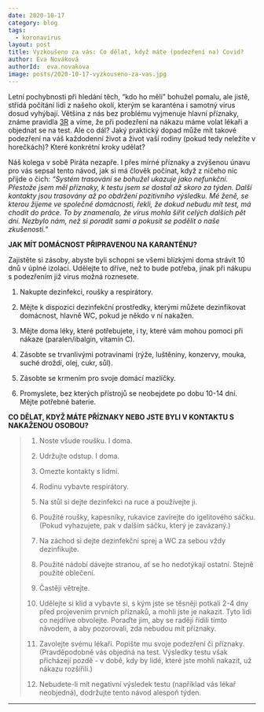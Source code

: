 ```yaml
---
date: 2020-10-17
category: blog
tags:
  - koronavirus
layout: post
title: Vyzkoušeno za vás: Co dělat, když máte (podezření na) Covid?
author: Eva Nováková
authorId:  eva.novakova
image: posts/2020-10-17-vyzkouseno-za-vas.jpg
---
```


Letní pochybnosti při hledání těch, “kdo ho měli” bohužel pomalu, ale jistě, střídá počítání lidí z našeho okolí, kterým se karanténa i samotný virus dosud vyhýbají. Většina z nás bez problému vyjmenuje hlavní příznaky, známe pravidla [3R](https://koronavirus.mzcr.cz/wp-content/uploads/2020/09/letak-3R.pdf) a víme, že při podezření na nákazu máme volat lékaři a objednat se na test. Ale co dál? Jaký praktický dopad může mít takové podezření na váš každodenní život a život vaší rodiny (pokud tedy neležíte v horečkách)? Které konkrétní kroky udělat?

Náš kolega v sobě Piráta nezapře. I přes mírné příznaky a zvýšenou únavu pro vás sepsal tento návod, jak si má člověk počínat, když z ničeho nic přijde o čich: *“Systém trasování se bohužel ukazuje jako nefunkční. Přestože jsem měl příznaky, k testu jsem se dostal až skoro za týden. Další kontakty jsou trasovány až po obdržení pozitivního výsledku. Mé ženě, se kterou žijeme ve společné domácnosti, řekli, že dokud nebudu mít test, má chodit do práce. To by znamenalo, že virus mohla šířit celých dalších pět dní. Nezbylo nám, než si poradit sami a pokusit se podělit o naše zkušenosti.”*

**JAK MÍT DOMÁCNOST PŘIPRAVENOU NA KARANTÉNU?**

Zajistěte si zásoby, abyste byli schopni se všemi blízkými doma strávit 10 dnů v úplné izolaci. Udělejte to dříve, než to bude potřeba, jinak při nákupu s podezřením již virus možná roznesete.
	
1. 	Nakupte dezinfekci, roušky a respirátory.

2. 	Mějte k dispozici dezinfekční prostředky, kterými můžete dezinfikovat domácnost, hlavně WC, pokud je někdo v ní nakažen.

3. 	Mějte doma léky, které potřebujete, i ty, které vám mohou pomoci při nákaze (paralen/ibalgin, vitamín C).

4. 	Zásobte se trvanlivými potravinami (rýže, luštěniny, konzervy, mouka, suché droždí, olej, cukr, sůl).

5. 	Zásobte se krmením pro svoje domácí mazlíčky.

6. 	Promyslete, bez kterých přístrojů se neobejdete po dobu 10-14 dní. Mějte potřebné baterie.

**CO DĚLAT, KDYŽ MÁTE PŘÍZNAKY NEBO JSTE BYLI V KONTAKTU S NAKAŽENOU OSOBOU?**

> 1. 	Noste všude roušku. I doma.
>
> 2. 	Udržujte odstup. I doma.
>
> 3. 	Omezte kontakty s lidmi.
>
> 4. 	Rodinu vybavte respirátory.
>
> 5. 	Na stůl si dejte dezinfekci na ruce a používejte ji.
>
> 6. 	Použité roušky, kapesníky, rukavice zavírejte do igelitového sáčku. (Pokud vyhazujete, pak v dalším sáčku, který je zavázaný.)
>
> 7. 	Na záchod si dejte dezinfekční sprej a WC za sebou vždy dezinfikujte.
>
> 8. 	Použité nádobí dávejte stranou, ať se ho nedotýkají ostatní. Stejně použité oblečení.
>
> 9. 	Častěji větrejte.
>
> 10. 	Udělejte si klid a vybavte si, s kým jste se těsněji potkali 2-4 dny před projevením prvních příznaků, a mohli jste je nakazit. Tyto lidi co nejdříve obvolejte. Poraďte jim, aby se raději řídili tímto návodem, a aby pozorovali, zda nebudou mít příznaky.
>
> 11. 	Zavolejte svému lékaři. Popište mu svoje podezření či příznaky. (Pravděpodobně vás objedná na test. Výsledky testu však přicházejí pozdě - v době, kdy by lidé, které jste mohli nakazit, už nákazu rozšířili.)
>
> 12. 	Nebudete-li mít negativní výsledek testu (například vás lékař neobjedná), dodržujte tento návod alespoň týden.

---
